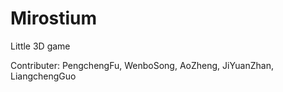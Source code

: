 # Mirostium
Little 3D game 

Contributer: PengchengFu, WenboSong, AoZheng, JiYuanZhan, LiangchengGuo
